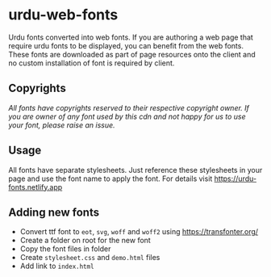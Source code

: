 # urdu-web-fonts
Urdu fonts converted into web fonts. If you are authoring a web page that require urdu fonts to be displayed, you can benefit from the web fonts. These fonts are downloaded as part of page resources onto the client and no custom installation of font is required by client.

## Copyrights
_All fonts have copyrights reserved to their respective copyright owner. If you are owner of any font used by this cdn and not happy for us to use your font, please raise an issue._

## Usage

 All fonts have separate stylesheets. Just reference these stylesheets in your page and use the font name to apply the font. For details visit  https://urdu-fonts.netlify.app
 

## Adding new fonts

- Convert ttf font to `eot`, `svg`, `woff` and `woff2` using https://transfonter.org/
- Create a folder on root for the new font
- Copy the font files in folder
- Create `stylesheet.css` and `demo.html` files 
- Add link to `index.html`
 
